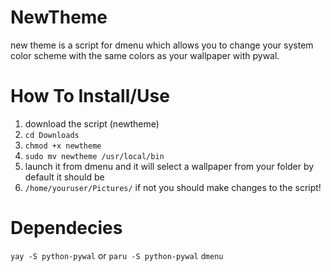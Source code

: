 # NewTheme
new theme is a script for dmenu which allows you to change your system color scheme with the same colors as your wallpaper with pywal.

# How To Install/Use
1. download the script (newtheme)
2. `cd Downloads`
3. `chmod +x newtheme`
4. `sudo mv newtheme /usr/local/bin`
5. launch it from dmenu and it will select a wallpaper from your folder by default it should be
6. `/home/youruser/Pictures/` if not you should make changes to the script!

# Dependecies
`yay -S python-pywal` or `paru -S python-pywal`
`dmenu`
